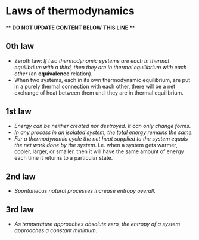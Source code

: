 Laws of thermodynamics
======================

** **DO NOT UPDATE CONTENT BELOW THIS LINE** **

0th law
-------

* Zeroth law: _If two thermodynamic systems are each in thermal equilibrium with a third, then they are in thermal equilibrium with each other_ (an **equivalence** relation).
* When two systems, each in its own thermodynamic equilibrium, are put in a purely thermal connection with each other, there will be a net exchange of heat between them until they are in thermal equilibrium.

1st law
-------

* _Energy can be neither created nor destroyed. It can only change forms._
* _In any process in an isolated system, the total energy remains the same._
* _For a thermodynamic cycle the net heat supplied to the system equals the net work done by the system_. i.e. when a system gets warmer, cooler, larger, or smaller, then it will have the same amount of energy each time it returns to a particular state.

2nd law
-------

* _Spontaneous natural processes increase entropy overall_.

3rd law
-------

* _As temperature approaches absolute zero, the entropy of a system approaches a constant minimum_.

